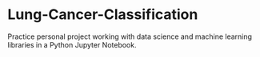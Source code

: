 # Lung-Cancer-Classification
Practice personal project working with data science and machine learning libraries in a Python Jupyter Notebook.
